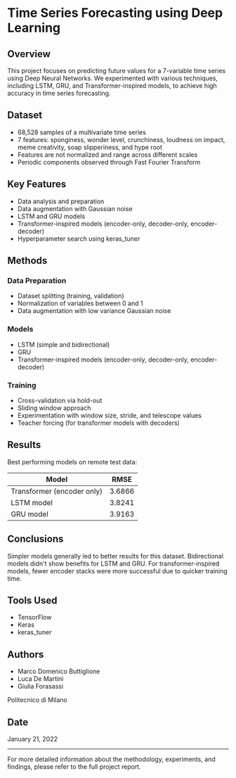 # Time Series Forecasting using Deep Learning

## Overview

This project focuses on predicting future values for a 7-variable time series using Deep Neural Networks. We experimented with various techniques, including LSTM, GRU, and Transformer-inspired models, to achieve high accuracy in time series forecasting.

## Dataset

- 68,528 samples of a multivariate time series
- 7 features: sponginess, wonder level, crunchiness, loudness on impact, meme creativity, soap slipperiness, and hype root
- Features are not normalized and range across different scales
- Periodic components observed through Fast Fourier Transform

## Key Features

- Data analysis and preparation
- Data augmentation with Gaussian noise
- LSTM and GRU models
- Transformer-inspired models (encoder-only, decoder-only, encoder-decoder)
- Hyperparameter search using keras_tuner

## Methods

### Data Preparation
- Dataset splitting (training, validation)
- Normalization of variables between 0 and 1
- Data augmentation with low variance Gaussian noise

### Models
- LSTM (simple and bidirectional)
- GRU
- Transformer-inspired models (encoder-only, decoder-only, encoder-decoder)

### Training
- Cross-validation via hold-out
- Sliding window approach
- Experimentation with window size, stride, and telescope values
- Teacher forcing (for transformer models with decoders)

## Results

Best performing models on remote test data:

| Model                         | RMSE   |
|-------------------------------|--------|
| Transformer (encoder only)    | 3.6866 |
| LSTM model                    | 3.8241 |
| GRU model                     | 3.9163 |

## Conclusions

Simpler models generally led to better results for this dataset. Bidirectional models didn't show benefits for LSTM and GRU. For transformer-inspired models, fewer encoder stacks were more successful due to quicker training time.

## Tools Used

- TensorFlow
- Keras
- keras_tuner

## Authors

- Marco Domenico Buttiglione
- Luca De Martini
- Giulia Forasassi

Politecnico di Milano

## Date

January 21, 2022

---

For more detailed information about the methodology, experiments, and findings, please refer to the full project report.
